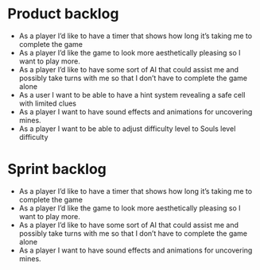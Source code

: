 # Product backlog
- As a player I’d like to have a timer that shows how long it’s taking me to complete the game 
- As a player I’d like the game to look more aesthetically pleasing so I want to play more. 
- As a player I’d like to have some sort of AI that could assist me and possibly take turns with me so that I don’t have to complete the game alone 
- As a user I want to be able to have a hint system revealing a safe cell with limited clues  
- As a player I want to have sound effects and animations for uncovering mines. 
- As a player I want to be able to adjust difficulty level to Souls level difficulty

# Sprint backlog
- As a player I’d like to have a timer that shows how long it’s taking me to complete the game 
- As a player I’d like the game to look more aesthetically pleasing so I want to play more. 
- As a player I’d like to have some sort of AI that could assist me and possibly take turns with me so that I don’t have to complete the game alone 
- As a player I want to have sound effects and animations for uncovering mines. 

